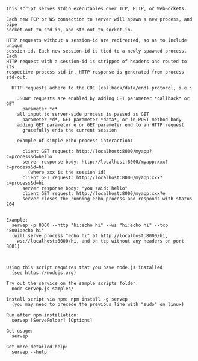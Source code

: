    This script serves stdio executables over TCP, HTTP, or WebSockets.

    Each new TCP or WS connection to server will spawn a new process, and pipe
    socket-out to std-in, and std-out to socket-in.

    HTTP requests without a session-id are redirected, so as to include unique
    session-id. Each new session-id is tied to a newly spawned process. Each 
	HTTP request with a session-id is stripped of headers and routed to its
	respective process std-in. HTTP response is generated from process std-out.

      HTTP requests adhere to the CDE (callback/data/end) protocol, i.e.:

        JSONP requests are enabled by adding GET parameter *callback* or GET
          parameter *c* 
        all input to server-side process is passed as GET
          parameter *d*, GET parameter *data*, or in POST method body
        adding GET parameter e or GET parameter end to an HTTP request
		  gracefully ends the current session

        example of simple echo process interaction:

          client GET request: http://localhost:8000/myapp?c=process&d=hello
          server response body: http://localhost:8000/myapp:xxx?c=process&d=hi
            (where xxx is the session id)
          client GET request: http://localhost:8000/myapp:xxx?c=process&d=hi
          server response body: "you said: hello"
          client GET request: http://localhost:8000/myapp:xxx?e
          server closes the running echo process and responds with status 204


    Example:
      servep -p 8000 --http "hi:echo hi" --ws "hi:echo hi" --tcp "8001:echo hi"
      (will serve process "echo hi" at http://localhost:8000/hi, 
        ws://localhost:8000/hi, and on tcp without any headers on port 8001)



    Using this script requires that you have node.js installed
      (see https://nodejs.org)

    Try out the service on the sample scripts folder:
      node servep.js samples/

    Install script via npm: npm install -g servep
      (you may need to precede the previous line with "sudo" on linux)

    Run after npm installation:
      servep [ServeFolder] [Options]

    Get usage:
      servep

    Get more detailed help:
      servep --help
